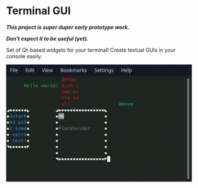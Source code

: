 # Terminal GUI

***This project is super duper early prototype work.***

***Don't expect it to be useful (yet).***

Set of Qt-based widgets for your terminal! Create textual GUIs in your console
easily.

![Terminal GUI showcase](doc/img/terminal-gui.gif "Terminal GUI showcase")
